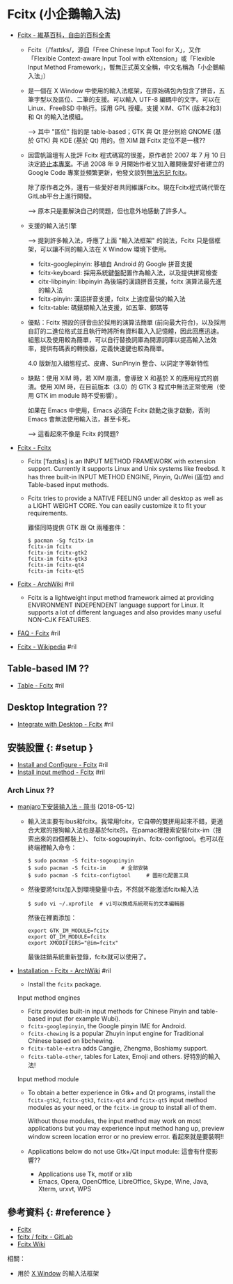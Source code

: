 # Fcitx (小企鵝輸入法)

  - [Fcitx \- 維基百科，自由的百科全書](https://zh.wikipedia.org/wiki/Fcitx)

      - Fcitx（/ˈfaɪtɪks/，源自「Free Chinese Input Tool for X」，又作「Flexible Context-aware Input Tool with eXtension」或「Flexible Input Method Framework」，暫無正式英文全稱，中文名稱為「小企鵝輸入法」）

      - 是一個在 X Window 中使用的輸入法框架，在原始碼包內包含了拼音，五筆字型以及區位、二筆的支援。可以輸入 UTF-8 編碼中的文字。可以在 Linux、FreeBSD 中執行。採用 GPL 授權。支援 XIM、GTK (版本2和3) 和 Qt 的輸入法模組。

        --> 其中 "區位" 指的是 table-based；GTK 與 Qt 是分別給 GNOME (基於 GTK) 與 KDE (基於 Qt) 用的。但 XIM 跟 Fcitx 定位不是一樣??

      - 因雲帆論壇有人批評 Fcitx 程式碼寫的很差，原作者於 2007 年 7 月 10 日決定[終止本專案](https://web.archive.org/web/20070712173307/http://www.fcitx.org/main/?q=node/123)。不過 2008 年 9 月開始作者又加入離開後愛好者建立的 Google Code 專案並頻繁更新，他發文談到[無法忘記 fcitx](https://web.archive.org/web/20090218001523/http://fcitx.org/main/?q=node%2F135)。

        除了原作者之外，還有一些愛好者共同維護Fcitx。現在Fcitx程式碼代管在GitLab平台上進行開發。

        --> 原本只是要解決自己的問題，但也意外地感動了許多人。

      - 支援的輸入法引擎

        --> 提到許多輸入法，呼應了上面 "輸入法框架" 的說法，Fcitx 只是個框架，可以讓不同的輸入法在 X Window 環境下使用。

          - fcitx-googlepinyin: 移植自 Android 的 Google 拼音支援
          - fcitx-keyboard: 採用系統鍵盤配置作為輸入法，以及提供拼寫檢查
          - citx-libpinyin: libpinyin 為後端的漢語拼音支援，fcitx 演算法最先進的輸入法
          - fcitx-pinyin: 漢語拼音支援，fcitx 上速度最快的輸入法
          - fcitx-table: 碼錶類輸入法支援，如五筆、鄭碼等

      - 優點：Fcitx 預設的拼音由於採用的演算法簡單 (前向最大符合)，以及採用自訂的二進位格式並且執行時將所有資料載入入記憶體，因此回應迅速。組態以及使用較為簡單，可以自行替換詞庫為開源詞庫以提高輸入法效率，提供有碼表的轉換器，定義快速鍵也較為簡單。

        4.0 版新加入組態程式、皮膚、SunPinyin 整合、以詞定字等新特性

      - 缺點：使用 XIM 時，若 XIM 崩潰，會導致 X 和基於 X 的應用程式的崩潰。使用 XIM 時，在目前版本（3.0）的 GTK 3 程式中無法正常使用（使用 GTK im module 時不受影響）。

        如果在 Emacs 中使用，Emacs 必須在 Fcitx 啟動之後才啟動，否則 Emacs 會無法使用輸入法，甚至卡死。

        --> 這看起來不像是 Fcitx 的問題?

  - [Fcitx \- Fcitx](https://fcitx-im.org/wiki/Special:MyLanguage/Fcitx)

      - Fcitx [ˈfaɪtɪks] is an INPUT METHOD FRAMEWORK with extension support. Currently it supports Linux and Unix systems like freebsd. It has three built-in INPUT METHOD ENGINE, Pinyin, QuWei (區位) and Table-based input methods.

      - Fcitx tries to provide a NATIVE FEELING under all desktop as well as a LIGHT WEIGHT CORE. You can easily customize it to fit your requirements.

        難怪同時提供 GTK 跟 Qt 兩種套件：

            $ pacman -Sg fcitx-im
            fcitx-im fcitx
            fcitx-im fcitx-gtk2
            fcitx-im fcitx-gtk3
            fcitx-im fcitx-qt4
            fcitx-im fcitx-qt5

  - [Fcitx \- ArchWiki](https://wiki.archlinux.org/index.php/Fcitx) #ril

      - Fcitx is a lightweight input method framework aimed at providing ENVIRONMENT INDEPENDENT language support for Linux. It supports a lot of different languages and also provides many useful NON-CJK FEATURES.

  - [FAQ \- Fcitx](https://fcitx-im.org/wiki/Special:MyLanguage/FAQ) #ril
  - [Fcitx \- Wikipedia](https://en.wikipedia.org/wiki/Fcitx) #ril

## Table-based IM ??

  - [Table \- Fcitx](https://fcitx-im.org/wiki/Special:MyLanguage/Table) #ril

## Desktop Integration ??

  - [Integrate with Desktop \- Fcitx](https://fcitx-im.org/wiki/Special:MyLanguage/Integrate_with_Desktop) #ril

## 安裝設置 {: #setup }

  - [Install and Configure \- Fcitx](https://fcitx-im.org/wiki/Special:MyLanguage/Install_and_Configure) #ril
  - [Install input method \- Fcitx](https://fcitx-im.org/wiki/Special:MyLanguage/Install_input_method) #ril

### Arch Linux ??

  - [manjaro下安装输入法 \- 简书](https://www.jianshu.com/p/d7c8f29be182) (2018-05-12)

      - 輸入法主要有ibus和fcitx。我常用fcitx，它自帶的雙拼用起來不錯，更適合大眾的搜狗輸入法也是基於fcitx的。在pamac裡搜索安裝fcitx-im（搜索出來的四個都裝上）、 fcitx-sogoupinyin、fcitx-configtool。也可以在終端裡輸入命令：

            $ sudo pacman -S fcitx-sogoupinyin
            $ sudo pacman -S fcitx-im     # 全部安裝
            $ sudo pacman -S fcitx-configtool     # 圖形化配置工具

      - 然後要將fcitx加入到環境變量中去，不然就不能激活fcitx輸入法

            $ sudo vi ~/.xprofile  # vi可以換成系統現有的文本編輯器

        然後在裡面添加：

            export GTK_IM_MODULE=fcitx
            export QT_IM_MODULE=fcitx
            export XMODIFIERS="@im=fcitx"

        最後註銷系統重新登錄，fcitx就可以使用了。

  - [Installation - Fcitx \- ArchWiki](https://wiki.archlinux.org/index.php/Fcitx#Installation) #ril

      - Install the `fcitx` package.

    Input method engines

      - Fcitx provides built-in input methods for Chinese Pinyin and table-based input (for example Wubi).
      - `fcitx-googlepinyin`, the Google pinyin IME for Android.
      - `fcitx-chewing` is a popular Zhuyin input engine for Traditional Chinese based on libchewing.
      - `fcitx-table-extra` adds Cangjie, Zhengma, Boshiamy support.
      - `fcitx-table-other`, tables for Latex, Emoji and others. 好特別的輸入法!

    Input method module

      - To obtain a better experience in Gtk+ and Qt programs, install the `fcitx-gtk2`, `fcitx-gtk3`, `fcitx-qt4` and `fcitx-qt5` input method modules as your need, or the `fcitx-im` group to install all of them.

        Without those modules, the input method may work on most applications but you may experience input method hang up, preview window screen location error or no preview error. 看起來就是要裝啊!!

      - Applications below do not use Gtk+/Qt input module: 這會有什麼影響??

          - Applications use Tk, motif or xlib
          - Emacs, Opera, OpenOffice, LibreOffice, Skype, Wine, Java, Xterm, urxvt, WPS

## 參考資料 {: #reference }

  - [Fcitx](http://fcitx-im.org/)
  - [fcitx / fcitx - GitLab](https://gitlab.com/fcitx/fcitx)
  - [Fcitx Wiki](https://fcitx-im.org/wiki/)

相關：

  - 用於 [X Window](xwindow.md) 的輸入法框架
